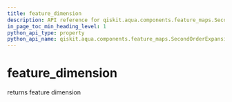 ```yaml
---
title: feature_dimension
description: API reference for qiskit.aqua.components.feature_maps.SecondOrderExpansion.feature_dimension
in_page_toc_min_heading_level: 1
python_api_type: property
python_api_name: qiskit.aqua.components.feature_maps.SecondOrderExpansion.feature_dimension
---
```


# feature\_dimension

returns feature dimension

